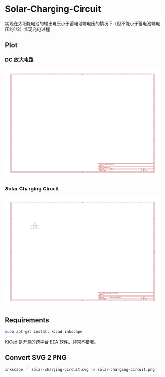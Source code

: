 # Solar-Charging-Circuit

实现在太阳能电池的输出电压小于蓄电池端电压的情况下（但不能小于蓄电池端电压的1/2）实现充电过程

## Plot

### DC 放大电路

![dc-amplification.png](dc-amplification.png)

### Solar Charging Circuit

![solar-charging-circuit.svg](solar-charging-circuit.png)

## Requirements

```bash
sudo apt-get install kicad inkscape
```

KiCad 是开源的跨平台 EDA 软件。非常不错哦。

## Convert SVG 2 PNG

```bash
inkscape -f solar-charging-circuit.svg -e solar-charging-circuit.png
```
